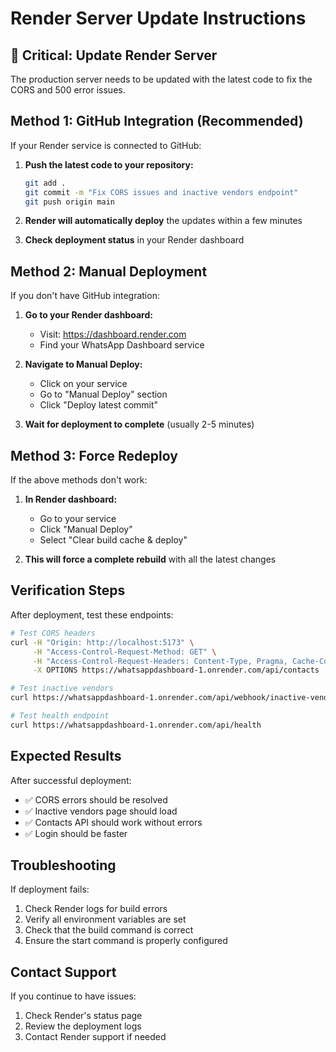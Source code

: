 # Render Server Update Instructions

## 🚨 Critical: Update Render Server

The production server needs to be updated with the latest code to fix the CORS and 500 error issues.

## Method 1: GitHub Integration (Recommended)

If your Render service is connected to GitHub:

1. **Push the latest code to your repository:**
   ```bash
   git add .
   git commit -m "Fix CORS issues and inactive vendors endpoint"
   git push origin main
   ```

2. **Render will automatically deploy** the updates within a few minutes

3. **Check deployment status** in your Render dashboard

## Method 2: Manual Deployment

If you don't have GitHub integration:

1. **Go to your Render dashboard:**
   - Visit: https://dashboard.render.com
   - Find your WhatsApp Dashboard service

2. **Navigate to Manual Deploy:**
   - Click on your service
   - Go to "Manual Deploy" section
   - Click "Deploy latest commit"

3. **Wait for deployment to complete** (usually 2-5 minutes)

## Method 3: Force Redeploy

If the above methods don't work:

1. **In Render dashboard:**
   - Go to your service
   - Click "Manual Deploy"
   - Select "Clear build cache & deploy"

2. **This will force a complete rebuild** with all the latest changes

## Verification Steps

After deployment, test these endpoints:

```bash
# Test CORS headers
curl -H "Origin: http://localhost:5173" \
     -H "Access-Control-Request-Method: GET" \
     -H "Access-Control-Request-Headers: Content-Type, Pragma, Cache-Control" \
     -X OPTIONS https://whatsappdashboard-1.onrender.com/api/contacts

# Test inactive vendors
curl https://whatsappdashboard-1.onrender.com/api/webhook/inactive-vendors?page=1&limit=10

# Test health endpoint
curl https://whatsappdashboard-1.onrender.com/api/health
```

## Expected Results

After successful deployment:
- ✅ CORS errors should be resolved
- ✅ Inactive vendors page should load
- ✅ Contacts API should work without errors
- ✅ Login should be faster

## Troubleshooting

If deployment fails:
1. Check Render logs for build errors
2. Verify all environment variables are set
3. Check that the build command is correct
4. Ensure the start command is properly configured

## Contact Support

If you continue to have issues:
1. Check Render's status page
2. Review the deployment logs
3. Contact Render support if needed
